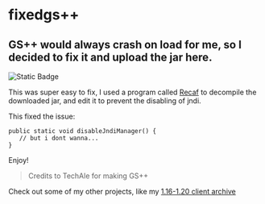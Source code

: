 # fixedgs++
## GS++ would always crash on load for me, so I decided to fix it and upload the jar here.

![Static Badge](https://img.shields.io/badge/Made%20By%20-%20Wizard_11%20-%20purple)

This was super easy to fix, I used a program called [Recaf](https://github.com/Col-E/Recaf/releases) to decompile the downloaded jar, and edit it to prevent the disabling of jndi.

This fixed the issue:

```
public static void disableJndiManager() {
   // but i dont wanna...
}
```

Enjoy!

> Credits to TechAle for making GS++


Check out some of my other projects, like my [1.16-1.20 client archive](https://github.com/AGENTISNUM1/1.16-1.20-client-archive)
